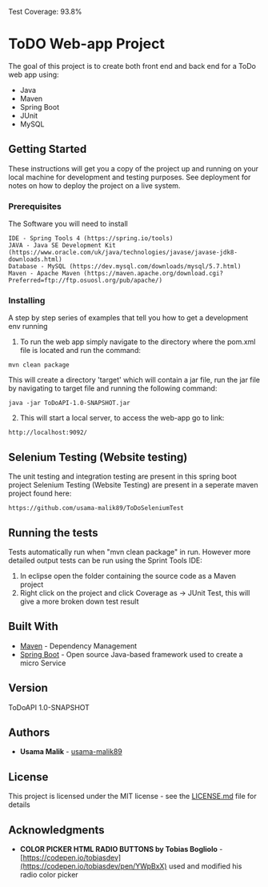 Test Coverage: 93.8%
# ToDO Web-app Project

The goal of this project is to create both front end and back end for a ToDo web app using:
* Java
* Maven
* Spring Boot
* JUnit
* MySQL

## Getting Started

These instructions will get you a copy of the project up and running on your local machine for development and testing purposes. See deployment for notes on how to deploy the project on a live system.

### Prerequisites

The Software you will need to install

```
IDE - Spring Tools 4 (https://spring.io/tools)
JAVA - Java SE Development Kit (https://www.oracle.com/uk/java/technologies/javase/javase-jdk8-downloads.html)
Database - MySQL (https://dev.mysql.com/downloads/mysql/5.7.html)
Maven - Apache Maven (https://maven.apache.org/download.cgi?Preferred=ftp://ftp.osuosl.org/pub/apache/)
```

### Installing

A step by step series of examples that tell you how to get a development env running

1. To run the web app simply navigate to the directory where the pom.xml file is located and run the command:
```
mvn clean package
```
This will create a directory 'target' which will contain a jar file, run the jar file by navigating to target file and running the following command:
```
java -jar ToDoAPI-1.0-SNAPSHOT.jar
```

2. This will start a local server, to access the web-app go to link:
```
http://localhost:9092/
```
## Selenium Testing (Website testing)
The unit testing and integration testing are present in this spring boot project
Selenium Testing (Website Testing) are present in a seperate maven project found here:
```
https://github.com/usama-malik89/ToDoSeleniumTest
```

## Running the tests

Tests automatically run when "mvn clean package" in run. However more detailed output tests can be run using the Sprint Tools IDE:
1. In eclipse open the folder containing the source code as a Maven project
2. Right click on the project and click Coverage as -> JUnit Test, this will give a more broken down test result

## Built With

* [Maven](https://maven.apache.org/) - Dependency Management
* [Spring Boot](https://spring.io/projects/spring-boot) - Open source Java-based framework used to create a micro Service

## Version

ToDoAPI 1.0-SNAPSHOT

## Authors

* **Usama Malik** - [usama-malik89](https://github.com/usama-malik89)

## License

This project is licensed under the MIT license - see the [LICENSE.md](LICENSE.md) file for details

## Acknowledgments

* **COLOR PICKER HTML RADIO BUTTONS by Tobias Bogliolo** - [https://codepen.io/tobiasdev](https://codepen.io/tobiasdev/pen/YWpBxX) used and modified his radio color picker
